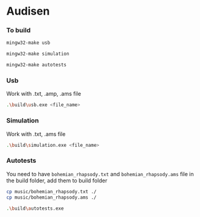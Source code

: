# Audisen

### To build
```bash
mingw32-make usb
```
```bash
mingw32-make simulation
```
```bash
mingw32-make autotests
```

### Usb
Work with .txt, .amp, .ams file
```bash
.\build\usb.exe <file_name>
```

### Simulation
Work with .txt, .ams file
```bash
.\build\simulation.exe <file_name>
```

### Autotests
You need to have `bohemian_rhapsody.txt` and `bohemian_rhapsody.ams` file in the build folder, add them to build folder
```bash
cp music/bohemian_rhapsody.txt ./
cp music/bohemian_rhapsody.ams ./
```
```bash
.\build\autotests.exe
```